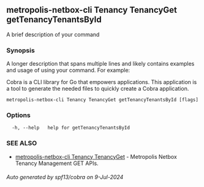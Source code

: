 ## metropolis-netbox-cli Tenancy TenancyGet getTenancyTenantsById

A brief description of your command

### Synopsis

A longer description that spans multiple lines and likely contains examples
and usage of using your command. For example:

Cobra is a CLI library for Go that empowers applications.
This application is a tool to generate the needed files
to quickly create a Cobra application.

```
metropolis-netbox-cli Tenancy TenancyGet getTenancyTenantsById [flags]
```

### Options

```
  -h, --help   help for getTenancyTenantsById
```

### SEE ALSO

* [metropolis-netbox-cli Tenancy TenancyGet]()	 - Metropolis Netbox Tenancy Management GET APIs.

###### Auto generated by spf13/cobra on 9-Jul-2024
